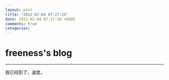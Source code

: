 ```yaml
---
layout: post
title: "2012-02-04 07:27:26"
date: 2012-02-04 07:27:26 +0800
comments: true
categories: 
---
```


# freeness's blog

----------

>
我已经到了，速度。